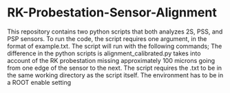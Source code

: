 # RK-Probestation-Sensor-Alignment
This repository contains two python scripts that both analyzes 2S, PSS, and PSP sensors.
To run the code, the script requires one argument, in the format of example.txt. The script will run with the following commands;
<python alignment.py example.txt>
The difference in the python scripts is alignment_calibrated.py takes into account of the RK probestation missing approximately 100 microns going from one edge of the sensor to the next.
The script requires the .txt to be in the same working directory as the script itself.
The environment has to be in a ROOT enable setting
